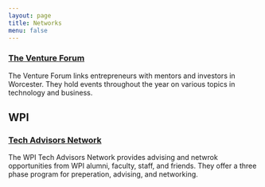 ```yaml
---
layout: page
title: Networks
menu: false
---
```


### [The Venture Forum](http://http://www.theventureforum.org)

The Venture Forum links entrepreneurs with mentors and investors in
Worcester. They hold events throughout the year on various topics in technology
and business.

## WPI

### [Tech Advisors Network](http://www.wpi.edu/offices/tech-advisors-network.html)

The WPI Tech Advisors Network provides advising and netwrok opportunities from
WPI alumni, faculty, staff, and friends. They offer a three phase program for
preperation, advising, and networking.
